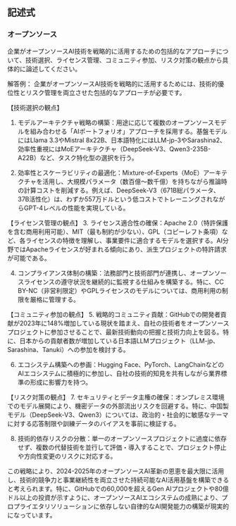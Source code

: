 ## 記述式
### オープンソース
企業がオープンソースAI技術を戦略的に活用するための包括的なアプローチについて、技術選択、ライセンス管理、コミュニティ参加、リスク対策の観点から具体的に論述してください。

解答例：
企業がオープンソースAI技術を戦略的に活用するためには、技術的優位性とリスク管理を両立させた包括的なアプローチが必要です。

【技術選択の観点】
1. モデルアーキテクチャ戦略の構築：用途に応じて複数のオープンソースモデルを組み合わせる「AIポートフォリオ」アプローチを採用する。基盤モデルにはLlama 3.3やMistral 8x22B、日本語特化にはLLM-jp-3やSarashina2、効率性重視にはMoEアーキテクチャ（DeepSeek-V3、Qwen3-235B-A22B）など、タスク特化型の選択を行う。

2. 効率性とスケーラビリティの最適化：Mixture-of-Experts（MoE）アーキテクチャを活用し、大規模パラメータ（数百億〜数千億）を持ちながら推論時の計算コストを削減する。例えば、DeepSeek-V3（671B総パラメータ、37B活性化）は、わずか557万ドルという低コストでトレーニングされながらGPT-4レベルの性能を実現している。

【ライセンス管理の観点】
3. ライセンス適合性の確保：Apache 2.0（特許保護を含む商用利用可能）、MIT（最も制約が少ない）、GPL（コピーレフト条項）など、各ライセンスの特徴を理解し、事業要件に適合するモデルを選択する。AI分野ではApacheライセンスが好まれる傾向にあり、派生プロジェクトの特許請求が可能である。

4. コンプライアンス体制の構築：法務部門と技術部門が連携し、オープンソースライセンスの遵守状況を継続的に監視する仕組みを構築する。特に、CC BY-NC（非営利限定）やGPLライセンスのモデルについては、商用利用の制限を厳格に管理する。

【コミュニティ参加の観点】
5. 戦略的コミュニティ貢献：GitHubでの開発者貢献が2023年に148%増加している現状を踏まえ、自社の技術者をオープンソースプロジェクトに参加させることで、最新技術動向の把握と技術力向上を図る。特に、日本からの貢献者数が増加している日本語LLMプロジェクト（LLM-jp、Sarashina、Tanuki）への参加を検討する。

6. エコシステム構築への参画：Hugging Face、PyTorch、LangChainなどのAIエコシステムに積極的に参加し、自社の技術的知見を共有しながら業界標準の形成に影響力を持つ。

【リスク対策の観点】
7. セキュリティとデータ主権の確保：オンプレミス環境でのモデル展開により、機密データの外部流出リスクを回避する。特に、中国製モデル（DeepSeek-V3、Qwen3）については、政治的・社会的に敏感なテーマに対する応答制限や訓練データのバイアスを事前に検証する。

8. 技術的依存リスクの分散：単一のオープンソースプロジェクトに過度に依存せず、複数の代替技術を並行して評価・導入することで、プロジェクト停止や方向性変更のリスクに対応する。

この戦略により、2024-2025年のオープンソースAI革新の恩恵を最大限に活用し、技術的競争力と事業継続性を両立させた持続可能なAI活用基盤を構築できると考えられます。特に、GitHubでの60,000を超えるGen AIプロジェクトや80億ドル以上の投資が示すように、オープンソースAIエコシステムの成熟により、プロプライエタリソリューションに依存しない自律的なAI開発能力の構築が現実的になっています。 